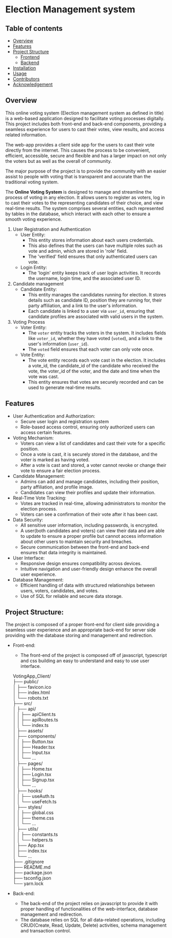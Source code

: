 
# Election Management system

## Table of contents

- [Overview](#Overview)
- [Features](#features)
- [Project Structure](#project-structure)
	- [Frontend](#front-end)
	- [Backend](#back-end)
- [Installation](#installation)
- [Usage](#usage)
- [Contributors](#contributors)
- [Acknowledgement](#acknowledgement)

## Overview

This online voting system (Election management system as defined in title) is a web-based application designed to facilitate voting processes digitally. This project includes both front-end and back-end components, providing a seamless experience for users to cast their votes, view results, and access related information.

The web-app provides a client side app for the users to cast their vote directly from the internet. This causes the process to be convenient, efficient, accessible, secure and flexible and has a larger impact on not only the voters but as well as the overall of community.

The major purpose of the project is to provide the community with an easier assist to people with voting that is transparent and accurate than the traditional voting system. 

The **Online Voting System** is designed to manage and streamline the process of voting in any election. It allows users to register as voters, log in to cast their votes to the representing candidates of their choice, and view real-time results. The system comprises several entities, each represented by tables in the database, which interact with each other to ensure a smooth voting experience.

1. User Registration and Authentication
      - User Entity:
		  - This entity stores information about each users credentials.
		  - This also defines that the users can have multiple roles such as vote and admin, which are stored in 'role' field.
		  - The 'verified' field ensures that only authenticated users can vote.
	  - Login Entity:
		  - The 'login' entity keeps track of user login activities. It records the username, login time, and the associated user ID.
2. Candidate management
	 - Candidate Entity:
		 - This entity manages the candidates running for election. It stores details such as candidate ID, position they are running for, their party affiliation, and a link to the user's information.
		 - Each candidate is linked to a user via `user_id`, ensuring that candidate profiles are associated with valid users in the system.
3. Voting Process
	  - Voter Entity:
		  - The `voter` entity tracks the voters in the system. It includes fields like `voter_id`, whether they have voted (`voted`), and a link to the user's information (`user_id`).
		  - The `voted` field ensures that each voter can only vote once.
	  - Vote Entity:
		  - The vote entity records each vote cast in the election. It includes a vote_id, the candidate_id of the candidate who received the vote, the voter_id of the voter, and the date and time when the vote was cast.
		  - This entity ensures that votes are securely recorded and can be used to generate real-time results.
## Features
- User Authentication and Authorization:
	- Secure user login and registration system
	- Role-based access control, ensuring only authorized users can access certain features. 
- Voting Mechanism:
	- Voters can view a list of candidates and cast their vote for a specific position.
	- Once a vote is cast, it is securely stored in the database, and the voter is marked as having voted.
	- After a vote is cast and stored, a voter cannot revoke or change their vote to ensure a fair election process.
- Candidate Management:
	- Admins can add and manage candidates, including their position, party affiliation, and profile image.
	- Candidates can view their profiles and update their information.
- Real-Time Vote Tracking:
	- Votes are tracked in real-time, allowing administrators to monitor the election process.
	- Voters can see a confirmation of their vote after it has been cast.
- Data Security:
	- All sensitive user information, including passwords, is encrypted.
	- A user(both candidates and voters) can view their data and are able to update to ensure a proper profile but cannot access information about other users to maintain security and breaches.
	- Secure communication between the front-end and back-end ensures that data integrity is maintained.
- User Interface:
	- Responsive design ensures compatibility across devices.
	- Intuitive navigation and user-friendly design enhance the overall user experience.
- Database Management:
	- Efficient handling of data with structured relationships between users, voters, candidates, and votes.
	- Use of SQL for reliable and secure data storage.

## Project Structure:

The project is composed of a proper front-end for client side providing a seamless user experience and an appropriate back-end for server side providing with the database storing and management and redirection.
- Front-end:
	- The front-end of the project is composed off of javascript, typescript and css building an easy to understand and easy to use user interface.
	
	VotingApp_Client/  
	├── public/                           
	│   ├── favicon.ico                   
	│   ├── index.html                    
	│   └── robots.txt                   
	├── src/                              
	│   ├── api/                          
	│   │   ├── apiClient.ts              
	│   │   ├── apiRoutes.ts              
	│   │   └── index.ts                  
	│   ├── assets/                       
	│   ├── components/                   
	│   │   ├── Button.tsx                
	│   │   ├── Header.tsx                
	│   │   ├── Input.tsx                 
	│   │   └── ...                       
	│   ├── pages/                        
	│   │   ├── Home.tsx                  
	│   │   ├── Login.tsx                 
	│   │   ├── Signup.tsx                
	│   │   └── ...                       
	│   ├── hooks/                        
	│   │   ├── useAuth.ts                
	│   │   └── useFetch.ts               
	│   ├── styles/                       
	│   │   ├── global.css                
	│   │   ├── theme.css                 
	│   │   └── ...                       
	│   ├── utils/                        
	│   │   ├── constants.ts              
	│   │   └── helpers.ts                
	│   ├── App.tsx                       
	│   ├── index.tsx                     
	│   └── ...                           
	├── .gitignore                        
	├── README.md                         
	├── package.json                      
	├── tsconfig.json                     
	└── yarn.lock                         


- Back-end:
	- The back-end of the project relies on javascript to provide it with proper handling of functionalities of the web-interface, database management and redirection.
	- The database relies on SQL for all data-related operations, including CRUD(Create, Read, Update, Delete) activities, schema management and transaction control.

